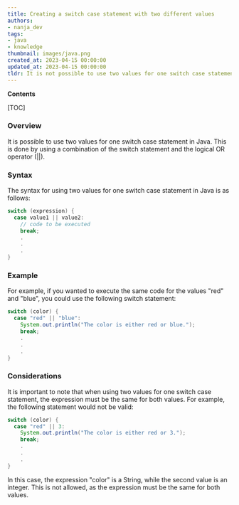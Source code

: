 ```yaml
---
title: Creating a switch case statement with two different values
authors:
- nanja_dev
tags:
- java
- knowledge
thumbnail: images/java.png
created_at: 2023-04-15 00:00:00
updated_at: 2023-04-15 00:00:00
tldr: It is not possible to use two values for one switch case statement in Java.
---
```


**Contents**

[TOC]

### Overview
It is possible to use two values for one switch case statement in Java. This is done by using a combination of the switch statement and the logical OR operator (||). 

### Syntax
The syntax for using two values for one switch case statement in Java is as follows: 

```java
switch (expression) {
  case value1 || value2:
    // code to be executed
    break;
    .
    .
    .
}
```

### Example
For example, if you wanted to execute the same code for the values "red" and "blue", you could use the following switch statement:

```java
switch (color) {
  case "red" || "blue":
    System.out.println("The color is either red or blue.");
    break;
    .
    .
    .
}
```

### Considerations
It is important to note that when using two values for one switch case statement, the expression must be the same for both values. For example, the following statement would not be valid:

```java
switch (color) {
  case "red" || 3:
    System.out.println("The color is either red or 3.");
    break;
    .
    .
    .
}
```

In this case, the expression "color" is a String, while the second value is an integer. This is not allowed, as the expression must be the same for both values.
